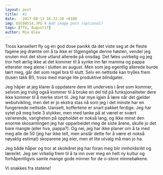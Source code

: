 ```yaml
---
layout: post
title:  #1
date:   2017-08-13 16:32:20 +0100
img: DSC00514.JPG # Add image post (optional)
tags: [TTU, August17]
author: Mia Olea 
---
```

Tross kansellert fly og en god dose panikk da det viste seg at de fleste fagene jeg drømte om å ta ikke er tilgjengelige denne høsten, vender jeg snuten mot det store utland allerede på onsdag. Det føles uvirkelig og jeg tror helt ærlig ikke at det kommer til å synke inn før mamma og pappa etterater meg alene i slutten av august. Men som jeg egentlig allerede burde lært meg, går det som regel bra til slutt. Selv en nettside kan trylles frem (tusen takk B!), tross med mange lite produktive blindgater. 

Jeg håper at jeg klarer å oppdatere dere litt underveis i året som kommer, selvom jeg trolig også kommer til å bruke en del tid på funksjonaliteter dere ikke kommer til å merke stort til. Jeg har mye igjen å lære når det gjelder webutvikling, men det er jo ekstra stas nå som jeg i det minste har en fungerende nettside. Uansett, koffertene er snart pakket ferdige. Jeg har sytet på meg hele 3 stykker, men med tanke på at været er svært varierende, varigheten på oppholdet er nokså lang, og ikke minst den enorme skosamlingen jeg har opparbeidet meg de siste årene, skulle jo det bare mangle (eller hva, pappa?). Og nei, jeg har ikke planer om å ta med meg alle de 50 (jeg har ikke telt, men anslår dette for å være et nokså nøyaktg estimat) skoparene jeg eier, men et lite utvalg må man jo ha. 

Jeg både håper og tror at skoleåret jeg har foran meg blir innholdsrikt og lærerikt. Jeg ser virkelig frem til å ta inn over meg en helt ny kultur og forhåpentligvis samle mange gode minner for de o-store minnebøkene. 

Vi snakkes fra statene! 